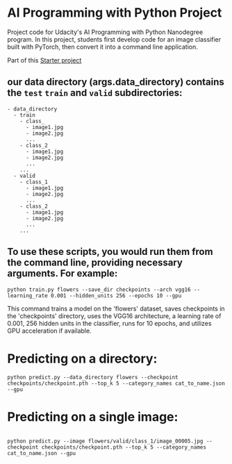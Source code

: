 # AI Programming with Python Project

Project code for Udacity's AI Programming with Python Nanodegree program. In this project, students first develop code for an image classifier built with PyTorch, then convert it into a command line application.

Part of this [Starter project](https://github.com/udacity/aipnd-project)

## our data directory (args.data_directory) contains the `test` `train` and `valid` subdirectories:
```
- data_directory
  - train
    - class_
      - image1.jpg
      - image2.jpg
      ...
    - class_2
      - image1.jpg
      - image2.jpg
      ...
    ...
  - valid
    - class_1
      - image1.jpg
      - image2.jpg
      ...
    - class_2
      - image1.jpg
      - image2.jpg
      ...
    ...
```


## To use these scripts, you would run them from the command line, providing necessary arguments. For example:
```
python train.py flowers --save_dir checkpoints --arch vgg16 --learning_rate 0.001 --hidden_units 256 --epochs 10 --gpu

```

This command trains a model on the 'flowers' dataset, saves checkpoints in the 'checkpoints' directory, uses the VGG16 architecture, a learning rate of 0.001, 256 hidden units in the classifier, runs for 10 epochs, and utilizes GPU acceleration if available.

# Predicting on a directory:
```
python predict.py --data_directory flowers --checkpoint checkpoints/checkpoint.pth --top_k 5 --category_names cat_to_name.json --gpu
```
# Predicting on a single image:
```

python predict.py --image flowers/valid/class_1/image_00005.jpg --checkpoint checkpoints/checkpoint.pth --top_k 5 --category_names cat_to_name.json --gpu

```

